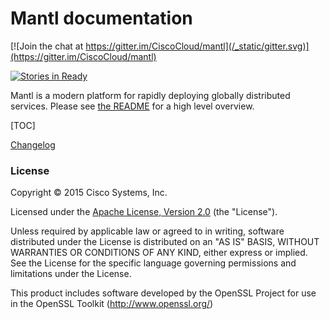 Mantl documentation
===================

[![Join the chat at https://gitter.im/CiscoCloud/mantl](/_static/gitter.svg)](https://gitter.im/CiscoCloud/mantl)

[![Stories in Ready](https://badge.waffle.io/CiscoCloud/mantl.png?label=ready&title=Ready)](https://waffle.io/CiscoCloud/microservices-infrastructure)

Mantl is a modern platform for rapidly deploying globally distributed
services. Please see [the
README](https://github.com/CiscoCloud/mantl/blob/master/README.md) for a
high level overview.

[TOC]

[Changelog](https://github.com/CiscoCloud/mantl/blob/master/CHANGELOG.md)


### License

Copyright © 2015 Cisco Systems, Inc.

Licensed under the [Apache License, Version
2.0](http://www.apache.org/licenses/LICENSE-2.0) (the "License").

Unless required by applicable law or agreed to in writing, software
distributed under the License is distributed on an "AS IS" BASIS,
WITHOUT WARRANTIES OR CONDITIONS OF ANY KIND, either express or implied.
See the License for the specific language governing permissions and
limitations under the License.

This product includes software developed by the OpenSSL Project for use
in the OpenSSL Toolkit (<http://www.openssl.org/>)
